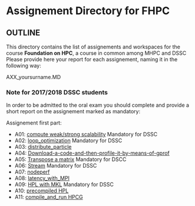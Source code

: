 # Assignement Directory for FHPC 

## OUTLINE

This  directory contains the  list of assignements and workspaces for the
course **Foundation on HPC**, a course in common among MHPC and DSSC
Please provide here your report for each assignement, naming it in the following way:

AXX_yoursurname.MD 

### Note for 2017/2018  DSSC students

In order to be admitted to the oral exam you should complete and provide a short report on the assignement marked as mandatory: 


Assignement first part: 
 - A01: [compute weak/strong scalability] Mandatory for DSSC
 - A02: [loop_optimization]  Mandatory for DSSC
 - A03: [distribute_particle]  
 - A04: [Download-a-code-and-then-profile-it-by-means-of-gprof]
 - A05: [Transpose a matrix] Mandatory for DSCC
 - A06: [Stream] Mandatory for DSSC
 - A07: [nodeperf]
 - A08: [latency_with_MPI] 
 - A09: [HPL with MKL] Mandatory for DSSC 
 - A10: [precompiled HPL]  
 - A11: [compile_and_run HPCG]  


 [introduction to HPC]: https://github.com/sissa/P1.2_seed/blob/master/lectures/MHPC-FHPC-lecture1.pdf
 [compute weak/strong scalability]: https://github.com/sissa/P1.2_seed/tree/master/D1-hands-on#part-2-compute-strong-and-weak-scalability-of-an-hpc-application
 [modern CPU for HPC]: https://github.com/sissa/P1.2_seed/blob/master/lectures/MHPC-FHPC-lecture2.pdf
 [the road to exascale]: https://github.com/sissa/P1.2_seed/blob/master/lectures/MHPC-FHPC-lecture2b.pdf
 [introduction to optimization techniques]: https://github.com/sissa/P1.2_seed/blob/master/lectures/MHPC-FHPC-lecture3.pdf
 [more on optimization techniques]: https://github.com/sissa/P1.2_seed/blob/master/lectures/MHPC-FHPC-lecture3b.pdf
 [code timing]: https://github.com/sissa/P1.2_seed/blob/master/lectures/MHPC-FHPC-lecture3c.pdf 
 [basic debugging&profiling]: https://github.com/sissa/P1.2_seed/blob/master/lectures/MHPC-FHPC-lecture4.pdf
 [Memory hierarchy]:  https://github.com/sissa/P1.2_seed/blob/master/lectures/MHPC-FHPC-lecture5.pdf
 [memory optimization]: https://github.com/sissa/P1.2_seed/blob/master/lectures/MHPC-FHPC-lecture5.pdf
 [profiling with valgrind and perf]: https://github.com/sissa/P1.2_seed/blob/master/lectures/MHPC-FHPC-lecture6.pdf
 [multicore/multicpu platform]:https://github.com/sissa/P1.2_seed/blob/master/lectures/MHPC-FHPC-lecture7.pdf
 [introduction to benchmarking]: https://github.com/sissa/P1.2_seed/blob/master/lectures/MHPC-FHPC-lecture8.pdf
 [Download-a-code-and-then-profile-it-by-means-of-gprof]: https://github.com/sissa/P1.2_seed/tree/master/D3-exercise#exercise-2--download-a-code-and-then-profile-it-by-means-of-gprof
 [loop_optimization]: https://github.com/sissa/P1.2_seed/tree/master/D4-hands-on#part-1
 [distribute_particle]: https://github.com/sissa/P1.2_seed/tree/master/D4-hands-on#part-2-distribute-particle-code 
 [Transpose a matrix]: https://github.com/sissa/P1.2_seed/tree/master/D5-exercise#matrix-transpose-and-fast-transpose
 [Stream]: https://github.com/sissa/P1.2_seed/tree/master/D7-materials#exercise-1-run-stream-benchmark-to-test-different-performance-when-wrongly-assigned-the-processor
 [nodeperf]: https://github.com/sissa/P1.2_seed/tree/master/D7-materials/nodeperf#exercise-2-compile-and-run-nodeperfc-program
 [latency_with_MPI]: https://github.com/sissa/P1.2_seed/blob/master/D7-materials/README.md#run-impi-benchmark-ping-pong-to-measure-latency-among-mpi-processes-assigned-on-different-cores
 [HPL with MKL]: https://github.com/sissa/P1.2_seed/blob/master/D7-materials/README.md#exercise-3-run-hpl-benchmark-using-mkl-multithread-library 
 [precompiled HPL]: https://github.com/sissa/P1.2_seed/blob/master/D8-materials/README.md#exercise-4-running--hpl-on--c3hpc
 [compile_and_run HPCG]: https://github.com/sissa/P1.2_seed/tree/master/D8-materials#exercise-3--get-hpcg-benchmark-and-compile-it
 [today slides1]:  https://github.com/sissa/P1.2_seed/blob/master/lectures/ParallelProgramming/Day2-MHPC-3.pdf
 [today slides2]:  https://github.com/sissa/P1.2_seed/blob/master/lectures/ParallelProgramming/Day3-MHPC-1.pdf
